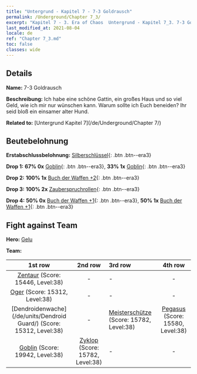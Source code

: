 ```yaml
---
title: "Untergrund - Kapitel 7 - 7-3 Goldrausch"
permalink: /Underground/Chapter 7_3/
excerpt: "Kapitel 7 - 3. Era of Chaos  Untergrund - Kapitel 7_3. 7-3 Goldrausch"
last_modified_at: 2021-08-04
locale: de
ref: "Chapter 7_3.md"
toc: false
classes: wide
---
```


## Details

 **Name:** 7-3 Goldrausch

 **Beschreibung:** Ich habe eine schöne Gattin, ein großes Haus und so viel Geld, wie ich mir nur wünschen kann. Warum sollte ich Euch beneiden? Ihr seid bloß ein einsamer alter Hund.

 **Related to:** [Untergrund Kapitel 7](/de/Underground/Chapter 7/)

## Beutebelohnung

 **Erstabschlussbelohnung:** [Silberschlüssel](/ItemsDE/con_693/){: .btn .btn--era3}

 **Drop 1:** **67% 0x** [Goblin](/ItemsDE/unt_217/){: .btn .btn--era3}, **33% 1x** [Goblin](/ItemsDE/unt_217/){: .btn .btn--era3}

 **Drop 2:** **100% 1x** [Buch der Waffen +2](/ItemsDE/mat_32/){: .btn .btn--era3}

 **Drop 3:** **100% 2x** [Zauberspruchrollen](/ItemsDE/con_694/){: .btn .btn--era3}

 **Drop 4:** **50% 0x** [Buch der Waffen +1](/ItemsDE/mat_25/){: .btn .btn--era3}, **50% 1x** [Buch der Waffen +1](/ItemsDE/mat_25/){: .btn .btn--era3}


## Fight against Team
 **Hero:** [Gelu](/de/heroes/Gelu/)

 **Team:**


  | 1st row | 2nd row | 3rd row | 4th row |
  |:----:|:----:|:----|:----:|
  | [Zentaur](/de/units/Centaur/) (Score: 15446, Level:38)  | - | - | - |
  | [Oger](/de/units/Ogre/) (Score: 15312, Level:38)  | - | - | - |
  | [Dendroidenwache](/de/units/Dendroid Guard/) (Score: 15312, Level:38)  | - | [Meisterschütze](/de/units/Sharpshooter/) (Score: 15782, Level:38)  | [Pegasus](/de/units/Pegasus/) (Score: 15580, Level:38)  |
  | [Goblin](/de/units/Goblin/) (Score: 19942, Level:38)  | [Zyklop](/de/units/Cyclops/) (Score: 15782, Level:38)  | - | - |


